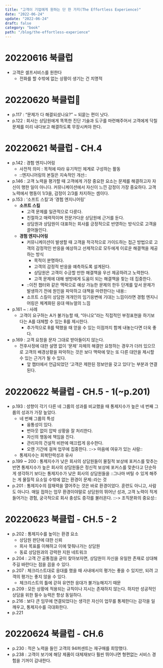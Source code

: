 ```yaml
---
title: "고객이 기업에게 원하는 단 한 가지(The Effortless Experience)"
date: "2022-06-24"
update: "2022-06-24"
draft: false
category: "book"
path: "/blog/the-effortless-experience"
---
```


# 20220616 북클럽
- 고객은 셀프서비스를 원한다
	- 전화를 할 수밖에 없는 상황이 생기는 건 치명적

# 20220620 북클럽
- p.117 : “문제가 다 해결되셨나요?” ~ 되묻는 편이 낫다.
- p.122 : 회사는 상담원에게 똑똑한 진단 기술과 도구를 마련해주어서 고객에게 닥칠 문제를 미리 내다보고 해결하도록 무장시켜야 한다.

# 20220621 북클럽 - CH.4
- p.142 : 경험 엔지니어링
	- 사전적 의미 : 목적에 따라 유기적인 체계로 구성하는 활동
	- ::엔지니어링의 본질은 지속적인 개선::
- p.146 : 고객 노력을 평가할 때 고객에게 가장 중요한 요소는 문제를 해결하고자 자신이 행한 일이 아니다. 커뮤니케이션에서 자신이 느낀 감정이 가장 중요하다. 고객 노력에서 행동이 1/3을, 감정이 2/3를 차지하는 셈이다.
- p.153 : ‘소프트 스킬’과 ‘경험 엔지니어링’
	- **소프트 스킬**
		- 고객 문제를 일관적으로 다룬다.
		- 친절하고 매력적이며 전문가다운 상담원에 근거를 둔다.
		- 상담원과 상담원이 대표하는 회사를 긍정적으로 반영하는 방식으로 고객을 끌어들인다.
	- **경험 엔지니어링**
		- 커뮤니케이션이 발생할 때 고객을 적극적으로 가이드하는 접근 방법으로 고객의 감정적인 반응을 예상하고 선제적으로 모두에게 이로운 해결책을 제공하는 방식
			- 목적이 분명하다.
			- 고객의 감정적 반응을 예측하도록 설계된다.
			- 상담원은 고객이 수긍할 만한 해결책을 우선 제공하려고 노력한다.
			- 고객 문제에 대해 쌍방에게 도움이 되는 해결책을 찾는 데 집중한다.
		- ::이전 챕터와 같은 맥락으로 예상 가능한 문제의 한두 단계를 앞서 문제가 발생하기 전에 원인을 파악하고 대책을 마련한다는 내용::
		- 소프트 스킬이 상담원 개개인의 임기응변에 기대는 느낌이라면 경험 엔지니어링은 체계화된 응대 매뉴얼의 느낌
- p.161 ~ : 사례
	- 고객이 요구하는 A가 불가능할 때, “아니오”라는 직접적인 부정표현을 하기보다는 A를 대체할 수 있는 B를 제시한다.
		- 추가적으로 B를 택했을 때 얻을 수 있는 이점까지 함께 내놓는다면 더욱 좋다.
- p.169 : 고객 요청을 문자 그대로 받아들이지 않는다.
	- 전후사정에 대한 설명 없이 ‘문제’ 자체의 해결만 요청하는 경우가 더러 있으므로 고객의 배경상황을 파악하는 것은 보다 맥락에 맞는 또 다른 대안을 제시할 수 있는 근거가 될 수 있다.
		- 앞 챕터에서 언급되었던 ‘고객은 제한된 정보만을 갖고 있다’는 부분과 연결된다.

# 20220622 북클럽 - CH.5 - 1(~p.201)
- p.193 : 성향이 각기 다른 네 그룹의 성과를 비교했을 때 통제지수가 높은 네 번째 그룹의 성과가 가장 높았다.
	- 네 번째 그룹의 특성
		- 융통성이 있다.
		- 번아웃 없이 압박 상황을 잘 처리한다.
		- 자신의 행동에 책임을 진다.
		- 관리자의 건설적 비판에 매끄럽게 응수한다.
		- 오랜 기간에 걸쳐 업무에 집중한다.
		::-> 마음에 여유가 있는 사람::
	- 통제지수는 회복탄력성과 유사
- p.199 ~ 200 : 통제지수가 낮은 회사의 상담원들이 물질적 보상에 포커스를 맞추는 반면 통제지수가 높은 회사의 상담원들은 정신적 보상에 포커스를 맞춘다고 단순하게 생각하기 보다는 통제지수가 낮은 회사의 상담원들을 ::그나마 버틸 수 있게 해주는 게 물질적 요소일 수밖에 없는 환경이 문제::라는 것
- p.201 : 통제지수의 잠재력을 열어주는 것은 바로 환경이었다. 훈련도 아니고, 사람도 아니다. 매일 접하는 업무 환경이야말로 상담원의 뛰어난 성과, 고객 노력이 적게 들어가는 경험, 궁극적으로 회사 충성도 증각를 불러온다.
::-> 조직문화의 중요성::

	
# 20220623 북클럽 - CH.5 - 2
- p.202 : 통제지수를 높이는 환경 요소
	- 상담원 판단에 대한 신뢰
	- 회사 목표를 이해하고 이에 맞춰나가는 상담원
	- 동료 상담원과의 강력한 지원 네트워크
- p.204 : 고객 간 공통점을 굳이 찾아보자면, 상담원이 자신을 유일한 존재로 상대해주길 바란다는 점을 꼽을 수 있다.
- p.207 : 체크리스트대로 응대를 했을 때 사내에서의 평가는 좋을 수 있지만, 되려 고객의 평가는 좋지 않을 수 있다.
	- 체크리스트의 틀에 갇혀 유연한 응대가 불가능해지기 때문
- p.209 : 모든 상황에 적용되는 규칙이나 지시는 존재하지 않는다. 하지만 성공적인 상담을 위한 필수 능력은 항상 동일하다.
- p.216 : 보다 큰 임무에 연결되었다는 생각은 자신이 업무를 통제한다는 감각을 일깨우고, 통제지수를 극대화한다.
- p.221

# 20220624 북클럽 - CH.6
- p.230 : 적은 노력을 들인 고객의 94퍼센트는 재구매를 희망했다.
- p.238 : 고객이 보기에 해당 제품이 대체재보다 훨씬 뛰어나면 형편없는 서비스 경험을 기꺼이 감내한다.